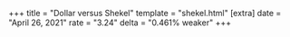 +++
title = "Dollar versus Shekel"
template = "shekel.html"
[extra]
date = "April 26, 2021"
rate = "3.24"
delta = "0.461% weaker"
+++
